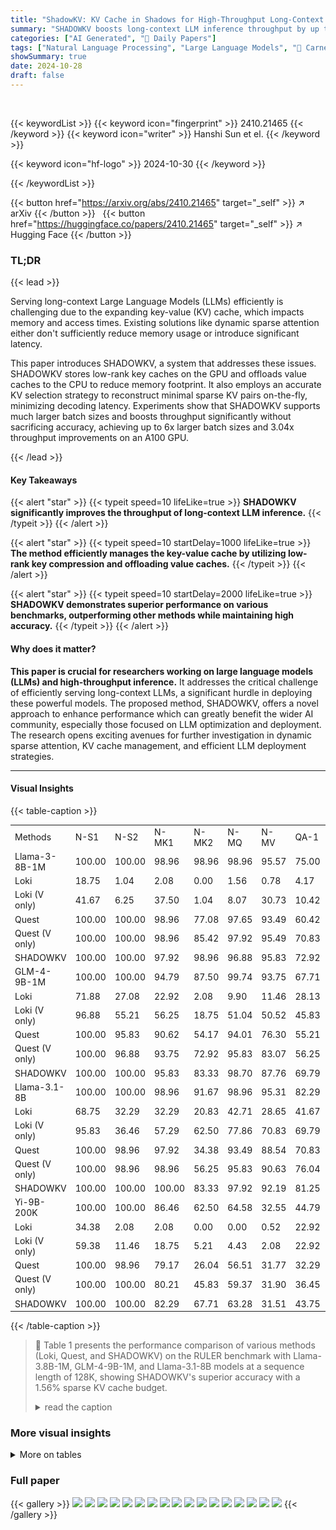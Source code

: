```yaml
---
title: "ShadowKV: KV Cache in Shadows for High-Throughput Long-Context LLM Inference"
summary: "SHADOWKV boosts long-context LLM inference throughput by up to 3.04x by cleverly caching low-rank keys on the GPU and offloading value caches to the CPU, minimizing latency while maintaining accuracy."
categories: ["AI Generated", "🤗 Daily Papers"]
tags: ["Natural Language Processing", "Large Language Models", "🏢 Carnegie Mellon University",]
showSummary: true
date: 2024-10-28
draft: false
---
```


<br>

{{< keywordList >}}
{{< keyword icon="fingerprint" >}} 2410.21465 {{< /keyword >}}
{{< keyword icon="writer" >}} Hanshi Sun et el. {{< /keyword >}}
 
{{< keyword icon="hf-logo" >}} 2024-10-30 {{< /keyword >}}
 
{{< /keywordList >}}

{{< button href="https://arxiv.org/abs/2410.21465" target="_self" >}}
↗ arXiv
{{< /button >}}
&nbsp; 
{{< button href="https://huggingface.co/papers/2410.21465" target="_self" >}}
↗ Hugging Face
{{< /button >}}

### TL;DR


{{< lead >}}

Serving long-context Large Language Models (LLMs) efficiently is challenging due to the expanding key-value (KV) cache, which impacts memory and access times. Existing solutions like dynamic sparse attention either don't sufficiently reduce memory usage or introduce significant latency. 

This paper introduces SHADOWKV, a system that addresses these issues. SHADOWKV stores low-rank key caches on the GPU and offloads value caches to the CPU to reduce memory footprint.  It also employs an accurate KV selection strategy to reconstruct minimal sparse KV pairs on-the-fly, minimizing decoding latency. Experiments show that SHADOWKV supports much larger batch sizes and boosts throughput significantly without sacrificing accuracy, achieving up to 6x larger batch sizes and 3.04x throughput improvements on an A100 GPU.

{{< /lead >}}


#### Key Takeaways

{{< alert "star" >}}
{{< typeit speed=10 lifeLike=true >}} **SHADOWKV significantly improves the throughput of long-context LLM inference.** {{< /typeit >}}
{{< /alert >}}

{{< alert "star" >}}
{{< typeit speed=10 startDelay=1000 lifeLike=true >}} **The method efficiently manages the key-value cache by utilizing low-rank key compression and offloading value caches.** {{< /typeit >}}
{{< /alert >}}

{{< alert "star" >}}
{{< typeit speed=10 startDelay=2000 lifeLike=true >}} **SHADOWKV demonstrates superior performance on various benchmarks, outperforming other methods while maintaining high accuracy.** {{< /typeit >}}
{{< /alert >}}

#### Why does it matter?
**This paper is crucial for researchers working on large language models (LLMs) and high-throughput inference.**  It addresses the critical challenge of efficiently serving long-context LLMs, a significant hurdle in deploying these powerful models. The proposed method, SHADOWKV, offers a novel approach to enhance performance which can greatly benefit the wider AI community, especially those focused on LLM optimization and deployment.  The research opens exciting avenues for further investigation in dynamic sparse attention, KV cache management, and efficient LLM deployment strategies. 

------
#### Visual Insights







{{< table-caption >}}
<table id='5' style='font-size:14px'><tr><td>Methods</td><td>N-S1</td><td>N-S2</td><td>N-MK1</td><td>N-MK2</td><td>N-MQ</td><td>N-MV</td><td>QA-1</td><td>QA-2</td><td>VT</td><td>FWE</td><td>Avg.</td></tr><tr><td>Llama-3-8B-1M</td><td>100.00</td><td>100.00</td><td>98.96</td><td>98.96</td><td>98.96</td><td>95.57</td><td>75.00</td><td>48.96</td><td>78.54</td><td>71.85</td><td>86.68</td></tr><tr><td>Loki</td><td>18.75</td><td>1.04</td><td>2.08</td><td>0.00</td><td>1.56</td><td>0.78</td><td>4.17</td><td>13.54</td><td>26.04</td><td>25.35</td><td>9.33</td></tr><tr><td>Loki (V only)</td><td>41.67</td><td>6.25</td><td>37.50</td><td>1.04</td><td>8.07</td><td>30.73</td><td>10.42</td><td>19.79</td><td>51.67</td><td>37.50</td><td>24.46</td></tr><tr><td>Quest</td><td>100.00</td><td>100.00</td><td>98.96</td><td>77.08</td><td>97.65</td><td>93.49</td><td>60.42</td><td>50.00</td><td>77.08</td><td>65.63</td><td>82.03</td></tr><tr><td>Quest (V only)</td><td>100.00</td><td>100.00</td><td>98.96</td><td>85.42</td><td>97.92</td><td>95.49</td><td>70.83</td><td>46.88</td><td>78.75</td><td>65.63</td><td>83.99</td></tr><tr><td>SHADOWKV</td><td>100.00</td><td>100.00</td><td>97.92</td><td>98.96</td><td>96.88</td><td>95.83</td><td>72.92</td><td>52.08</td><td>81.67</td><td>72.57</td><td>86.88</td></tr><tr><td>GLM-4-9B-1M</td><td>100.00</td><td>100.00</td><td>94.79</td><td>87.50</td><td>99.74</td><td>93.75</td><td>67.71</td><td>55.21</td><td>97.29</td><td>72.22</td><td>86.82</td></tr><tr><td>Loki</td><td>71.88</td><td>27.08</td><td>22.92</td><td>2.08</td><td>9.90</td><td>11.46</td><td>28.13</td><td>27.08</td><td>31.04</td><td>54.17</td><td>28.57</td></tr><tr><td>Loki (V only)</td><td>96.88</td><td>55.21</td><td>56.25</td><td>18.75</td><td>51.04</td><td>50.52</td><td>45.83</td><td>39.58</td><td>72.71</td><td>59.72</td><td>54.65</td></tr><tr><td>Quest</td><td>100.00</td><td>95.83</td><td>90.62</td><td>54.17</td><td>94.01</td><td>76.30</td><td>55.21</td><td>52.08</td><td>95.83</td><td>64.58</td><td>77.86</td></tr><tr><td>Quest (V only)</td><td>100.00</td><td>96.88</td><td>93.75</td><td>72.92</td><td>95.83</td><td>83.07</td><td>56.25</td><td>53.13</td><td>96.88</td><td>65.97</td><td>81.47</td></tr><tr><td>SHADOWKV</td><td>100.00</td><td>100.00</td><td>95.83</td><td>83.33</td><td>98.70</td><td>87.76</td><td>69.79</td><td>55.21</td><td>97.50</td><td>68.06</td><td>85.62</td></tr><tr><td>Llama-3.1-8B</td><td>100.00</td><td>100.00</td><td>98.96</td><td>91.67</td><td>98.96</td><td>95.31</td><td>82.29</td><td>47.92</td><td>68.96</td><td>71.18</td><td>85.53</td></tr><tr><td>Loki</td><td>68.75</td><td>32.29</td><td>32.29</td><td>20.83</td><td>42.71</td><td>28.65</td><td>41.67</td><td>33.33</td><td>24.79</td><td>29.86</td><td>35.52</td></tr><tr><td>Loki (V only)</td><td>95.83</td><td>36.46</td><td>57.29</td><td>62.50</td><td>77.86</td><td>70.83</td><td>69.79</td><td>39.58</td><td>35.21</td><td>37.50</td><td>58.29</td></tr><tr><td>Quest</td><td>100.00</td><td>98.96</td><td>97.92</td><td>34.38</td><td>93.49</td><td>88.54</td><td>70.83</td><td>44.79</td><td>65.63</td><td>68.40</td><td>76.29</td></tr><tr><td>Quest (V only)</td><td>100.00</td><td>98.96</td><td>98.96</td><td>56.25</td><td>95.83</td><td>90.63</td><td>76.04</td><td>46.88</td><td>66.25</td><td>67.36</td><td>79.72</td></tr><tr><td>SHADOWKV</td><td>100.00</td><td>100.00</td><td>100.00</td><td>83.33</td><td>97.92</td><td>92.19</td><td>81.25</td><td>48.96</td><td>67.08</td><td>64.93</td><td>83.57</td></tr><tr><td>Yi-9B-200K</td><td>100.00</td><td>100.00</td><td>86.46</td><td>62.50</td><td>64.58</td><td>32.55</td><td>44.79</td><td>39.58</td><td>36.87</td><td>89.93</td><td>65.73</td></tr><tr><td>Loki</td><td>34.38</td><td>2.08</td><td>2.08</td><td>0.00</td><td>0.00</td><td>0.52</td><td>22.92</td><td>21.88</td><td>0.00</td><td>25.00</td><td>10.89</td></tr><tr><td>Loki (V only)</td><td>59.38</td><td>11.46</td><td>18.75</td><td>5.21</td><td>4.43</td><td>2.08</td><td>22.92</td><td>31.25</td><td>0.00</td><td>35.07</td><td>19.06</td></tr><tr><td>Quest</td><td>100.00</td><td>98.96</td><td>79.17</td><td>26.04</td><td>56.51</td><td>31.77</td><td>32.29</td><td>31.25</td><td>51.04</td><td>71.88</td><td>57.89</td></tr><tr><td>Quest (V only)</td><td>100.00</td><td>100.00</td><td>80.21</td><td>45.83</td><td>59.37</td><td>31.90</td><td>36.45</td><td>34.37</td><td>53.54</td><td>71.88</td><td>61.36</td></tr><tr><td>SHADOWKV</td><td>100.00</td><td>100.00</td><td>82.29</td><td>67.71</td><td>63.28</td><td>31.51</td><td>43.75</td><td>38.54</td><td>56.04</td><td>72.22</td><td>65.53</td></tr></table>{{< /table-caption >}}

> 🔼 Table 1 presents the performance comparison of various methods (Loki, Quest, and SHADOWKV) on the RULER benchmark with Llama-3.8B-1M, GLM-4-9B-1M, and Llama-3.1-8B models at a sequence length of 128K, showing SHADOWKV's superior accuracy with a 1.56% sparse KV cache budget.
> <details>
> <summary>read the caption</summary>
> Table 1: Performance of different models and different methods on RULER [20] evaluated at length of 128K. SHADOWKV outperforms other methods with a 1.56% sparse budget.
> </details>





### More visual insights




<details>
<summary>More on tables
</summary>


{{< table-caption >}}
<table id='1' style='font-size:16px'><tr><td>Methods</td><td>NarratQA</td><td>MultiFQA</td><td>HotpotQA</td><td>MuSiQue</td><td>DuRead</td><td>GovRep</td><td>SAMSum</td><td>PassRetr</td><td>LCC</td><td>Avg.</td></tr><tr><td>Llama-3-8B-1M</td><td>18.98</td><td>41.84</td><td>36.79</td><td>21.47</td><td>31.93</td><td>34.18</td><td>35.96</td><td>81.50</td><td>56.07</td><td>39.86</td></tr><tr><td>Loki</td><td>2.26</td><td>10.19</td><td>5.48</td><td>3.16</td><td>12.17</td><td>28.97</td><td>7.84</td><td>40.52</td><td>31.44</td><td>15.78</td></tr><tr><td>Loki (V only)</td><td>3.20</td><td>21.01</td><td>12.41</td><td>3.86</td><td>17.07</td><td>31.24</td><td>16.23</td><td>52.57</td><td>38.10</td><td>21.74</td></tr><tr><td>Quest</td><td>20.13</td><td>36.63</td><td>35.00</td><td>18.14</td><td>24.55</td><td>27.11</td><td>35.63</td><td>79.00</td><td>53.64</td><td>36.65</td></tr><tr><td>Quest (V only)</td><td>17.26</td><td>39.51</td><td>36.78</td><td>18.71</td><td>26.41</td><td>29.49</td><td>35.80</td><td>79.50</td><td>60.05</td><td>38.17</td></tr><tr><td>SHADOWKV</td><td>17.17</td><td>39.73</td><td>38.29</td><td>21.08</td><td>31.77</td><td>31.62</td><td>35.87</td><td>80.00</td><td>63.93</td><td>39.94</td></tr><tr><td>GLM-4-9B-1M</td><td>25.44</td><td>51.09</td><td>58.67</td><td>39.61</td><td>32.04</td><td>29.97</td><td>40.31</td><td>99.00</td><td>58.02</td><td>48.24</td></tr><tr><td>Loki</td><td>5.82</td><td>30.60</td><td>22.73</td><td>9.20</td><td>30.09</td><td>30.35</td><td>22.70</td><td>98.92</td><td>40.77</td><td>32.35</td></tr><tr><td>Loki (V only)</td><td>10.89</td><td>44.97</td><td>45.44</td><td>23.51</td><td>32.07</td><td>30.56</td><td>35.34</td><td>99.50</td><td>50.27</td><td>41.39</td></tr><tr><td>Quest</td><td>23.81</td><td>44.53</td><td>56.41</td><td>35.49</td><td>23.54</td><td>21.73</td><td>37.39</td><td>87.00</td><td>43.80</td><td>41.52</td></tr><tr><td>Quest (V only)</td><td>26.00</td><td>46.32</td><td>57.54</td><td>36.42</td><td>24.58</td><td>24.52</td><td>37.71</td><td>93.50</td><td>46.52</td><td>43.68</td></tr><tr><td>SHADOWKV</td><td>26.50</td><td>51.31</td><td>59.09</td><td>38.87</td><td>32.92</td><td>28.54</td><td>38.70</td><td>96.50</td><td>58.55</td><td>47.89</td></tr><tr><td>Llama-3.1-8B</td><td>31.56</td><td>55.10</td><td>57.65</td><td>29.46</td><td>35.26</td><td>34.45</td><td>29.84</td><td>100.00</td><td>67.31</td><td>48.96</td></tr><tr><td>Loki</td><td>2.31</td><td>18.89</td><td>10.64</td><td>5.47</td><td>19.30</td><td>31.16</td><td>15.91</td><td>94.88</td><td>44.60</td><td>27.02</td></tr><tr><td>Loki (V only)</td><td>3.93</td><td>38.59</td><td>22.85</td><td>12.96</td><td>27.43</td><td>32.22</td><td>26.43</td><td>98.25</td><td>56.11</td><td>35.42</td></tr><tr><td>Quest</td><td>29.70</td><td>49.04</td><td>53.96</td><td>27.18</td><td>27.16</td><td>30.43</td><td>29.85</td><td>98.50</td><td>57.35</td><td>44.80</td></tr><tr><td>Quest (V only)</td><td>30.02</td><td>53.97</td><td>56.39</td><td>27.06</td><td>29.06</td><td>31.65</td><td>30.23</td><td>99.00</td><td>63.89</td><td>46.81</td></tr><tr><td>SHADOWKV</td><td>30.93</td><td>55.20</td><td>57.32</td><td>29.13</td><td>31.85</td><td>32.79</td><td>30.40</td><td>99.50</td><td>66.03</td><td>48.13</td></tr><tr><td>Yi-9B-200K</td><td>13.88</td><td>30.02</td><td>52.46</td><td>28.20</td><td>22.29</td><td>30.25</td><td>19.08</td><td>67.00</td><td>73.50</td><td>37.41</td></tr><tr><td>Loki</td><td>1.63</td><td>2.73</td><td>16.21</td><td>4.87</td><td>4.75</td><td>2.13</td><td>4.95</td><td>0.00</td><td>38.72</td><td>8.44</td></tr><tr><td>Loki (V only)</td><td>1.96</td><td>10.39</td><td>21.31</td><td>7.36</td><td>6.78</td><td>9.15</td><td>10.02</td><td>4.00</td><td>58.75</td><td>14.41</td></tr><tr><td>Quest</td><td>10.57</td><td>25.83</td><td>46.06</td><td>23.04</td><td>17.09</td><td>17.11</td><td>20.59</td><td>50.50</td><td>67.70</td><td>30.94</td></tr><tr><td>Quest (V only)</td><td>14.56</td><td>25.73</td><td>48.73</td><td>24.73</td><td>18.44</td><td>20.83</td><td>20.08</td><td>57.50</td><td>71.13</td><td>33.53</td></tr><tr><td>SHADOWKV</td><td>12.44</td><td>30.82</td><td>52.43</td><td>27.73</td><td>20.79</td><td>29.83</td><td>20.73</td><td>64.00</td><td>72.89</td><td>36.85</td></tr></table>{{< /table-caption >}}
> 🔼 Table 2 presents the performance comparison of different methods (SHADOWKV, Loki, Quest) across various Long-Context LLMs on the LongBench benchmark for samples exceeding 4K tokens.
> <details>
> <summary>read the caption</summary>
> Table 2: Performance of various methods on different models with LongBench [4] samples exceeding 4K tokens. SHADOWKV outperforms other methods and maintains the accuracy.
> </details>

{{< table-caption >}}
<table id='5' style='font-size:18px'><tr><td>Methods</td><td>8K</td><td>16K</td><td>32K</td><td>64K</td><td>128K</td><td>256K</td><td>Avg.</td></tr><tr><td>Llama-3-8B-1M w  MInference</td><td>89.92</td><td>88.02</td><td>82.81</td><td>78.45</td><td>78.12</td><td>74.57</td><td>81.98</td></tr><tr><td>SHADOWKV w / MInference</td><td>90.47</td><td>88.12</td><td>83.28</td><td>77.71</td><td>78.32</td><td>74.31</td><td>82.04</td></tr></table>{{< /table-caption >}}
> 🔼 Table 1 presents the performance of various methods (Loki, Quest, and SHADOWKV) on the RULER benchmark using different language models at a sequence length of 128K, highlighting SHADOWKV's superior performance with a 1.56% sparse budget.
> <details>
> <summary>read the caption</summary>
> Table 1: Performance of different models and different methods on RULER [20] evaluated at length of 128K. SHADOWKV outperforms other methods with a 1.56% sparse budget.
> </details>

{{< table-caption >}}
<table id='1' style='font-size:20px'><tr><td>Model</td><td>Context</td><td>Full Attention</td><td>SHADOWKV</td><td>Gain</td><td>Full Attention (Inf)</td></tr><tr><td rowspan="3">Llama-3-8B-1M (8 KV heads)</td><td>60K</td><td>160.62 (8)</td><td>455.14 (48)</td><td>2.83x</td><td>168.72 (48) / 273.07 (Inf)</td></tr><tr><td>122K</td><td>80.77 (4)</td><td>239.51 (24)</td><td>2.97x</td><td>83.05 (24) / 134.30 (Inf)</td></tr><tr><td>244K</td><td>40.37 (2)</td><td>119.01 (12)</td><td>2.95x</td><td>52.00 (12) / 67.15 (Inf)</td></tr><tr><td rowspan="2">Llama-3.1-8B (8 KV heads)</td><td>60K</td><td>160.93 (8)</td><td>472.77 (48)</td><td>2.94x</td><td>168.72 (48) / 273.07 (Inf)</td></tr><tr><td>122K</td><td>80.78 (4)</td><td>245.90 (24)</td><td>3.04x</td><td>83.05 (24) / 134.30 (Inf)</td></tr><tr><td rowspan="3">GLM-4-9B-1M (4 KV heads)</td><td>60K</td><td>241.05 (12)</td><td>615.89 (50)</td><td>2.56x</td><td>266.24 (50) / 436.91 (Inf)</td></tr><tr><td>122K</td><td>122.67 (6)</td><td>293.40 (25)</td><td>2.39x</td><td>158.83 (25) / 214.87 (Inf)</td></tr><tr><td>244K</td><td>61.13 (3)</td><td>136.51 (12)</td><td>2.23x</td><td>78.84 (12) / 107.44 (Inf)</td></tr><tr><td rowspan="3">Yi-9B-200K (4 KV heads)</td><td>60K</td><td>204.81 (10)</td><td>544.36 (42)</td><td>2.66x</td><td>271.21 (42) / 364.09 (Inf)</td></tr><tr><td>122K</td><td>101.44 (5)</td><td>260.03 (21)</td><td>2.56x</td><td>133.53 (21) / 179.06 (Inf)</td></tr><tr><td>244K</td><td>46.74 (2)</td><td>118.55 (10)</td><td>2.54x</td><td>65.79 (10) / 89.53 (Inf)</td></tr></table>{{< /table-caption >}}
> 🔼 Table 4 presents the generation throughput in tokens per second on an A100 GPU for various models and context lengths, comparing full attention with SHADOWKV and showing the throughput gain and theoretical maximum throughput.
> <details>
> <summary>read the caption</summary>
> Table 4: Generation throughput (tokens/s) on an A100. The gray text in brackets denotes batch size.
> </details>

{{< table-caption >}}
<table id='12' style='font-size:14px'><tr><td>Methods</td><td>En.Sum</td><td>En.QA</td><td>En.MC</td><td>En.Dia</td><td>Zh.QA</td><td>Code.Debug</td><td>Math.Find</td><td>Retr.PassKey</td><td>Retr.Num</td></tr><tr><td>Llama-3-8B-1M</td><td>23.05</td><td>18.14</td><td>65.06</td><td>10.50</td><td>12.47</td><td>24.36</td><td>37.14</td><td>100.00</td><td>100.00</td></tr><tr><td>SHADOWKV</td><td>21.50</td><td>17.73</td><td>64.63</td><td>10.50</td><td>12.45</td><td>23.86</td><td>37.43</td><td>100.00</td><td>100.00</td></tr><tr><td>GLM-4-9B-1M</td><td>28.61</td><td>9.25</td><td>68.12</td><td>39.50</td><td>11.77</td><td>30.20</td><td>40.00</td><td>100.00</td><td>100.00</td></tr><tr><td>SHADOWKV</td><td>23.22</td><td>8.48</td><td>68.56</td><td>32.50</td><td>11.27</td><td>30.46</td><td>40.00</td><td>100.00</td><td>100.00</td></tr><tr><td>Llama-3.1-8B</td><td>26.42</td><td>14.48</td><td>66.38</td><td>16.00</td><td>12.92</td><td>21.07</td><td>34.00</td><td>100.00</td><td>99.66</td></tr><tr><td>SHADOWKV</td><td>24.23</td><td>13.83</td><td>66.38</td><td>16.50</td><td>12.76</td><td>21.07</td><td>34.00</td><td>100.00</td><td>94.41</td></tr><tr><td>Yi-9B-200K</td><td>8.88</td><td>10.61</td><td>61.57</td><td>5.50</td><td>13.88</td><td>21.57</td><td>23.71</td><td>100.00</td><td>99.66</td></tr><tr><td>SHADOWKV</td><td>8.92</td><td>10.06</td><td>59.39</td><td>6.00</td><td>13.89</td><td>20.56</td><td>24.29</td><td>100.00</td><td>99.83</td></tr></table>{{< /table-caption >}}
> 🔼 Table 5 presents the accuracy of different methods (including SHADOWKV) using different models on the InfiniteBench benchmark.
> <details>
> <summary>read the caption</summary>
> Table 5: Accuracy of different methods with different models on InfiniteBench [65].
> </details>

</details>




### Full paper

{{< gallery >}}
<img src="https://ai-paper-reviewer.com/2410.21465/1.png" class="grid-w50 md:grid-w33 xl:grid-w25" />
<img src="https://ai-paper-reviewer.com/2410.21465/2.png" class="grid-w50 md:grid-w33 xl:grid-w25" />
<img src="https://ai-paper-reviewer.com/2410.21465/3.png" class="grid-w50 md:grid-w33 xl:grid-w25" />
<img src="https://ai-paper-reviewer.com/2410.21465/4.png" class="grid-w50 md:grid-w33 xl:grid-w25" />
<img src="https://ai-paper-reviewer.com/2410.21465/5.png" class="grid-w50 md:grid-w33 xl:grid-w25" />
<img src="https://ai-paper-reviewer.com/2410.21465/6.png" class="grid-w50 md:grid-w33 xl:grid-w25" />
<img src="https://ai-paper-reviewer.com/2410.21465/7.png" class="grid-w50 md:grid-w33 xl:grid-w25" />
<img src="https://ai-paper-reviewer.com/2410.21465/8.png" class="grid-w50 md:grid-w33 xl:grid-w25" />
<img src="https://ai-paper-reviewer.com/2410.21465/9.png" class="grid-w50 md:grid-w33 xl:grid-w25" />
<img src="https://ai-paper-reviewer.com/2410.21465/10.png" class="grid-w50 md:grid-w33 xl:grid-w25" />
<img src="https://ai-paper-reviewer.com/2410.21465/11.png" class="grid-w50 md:grid-w33 xl:grid-w25" />
<img src="https://ai-paper-reviewer.com/2410.21465/12.png" class="grid-w50 md:grid-w33 xl:grid-w25" />
<img src="https://ai-paper-reviewer.com/2410.21465/13.png" class="grid-w50 md:grid-w33 xl:grid-w25" />
<img src="https://ai-paper-reviewer.com/2410.21465/14.png" class="grid-w50 md:grid-w33 xl:grid-w25" />
<img src="https://ai-paper-reviewer.com/2410.21465/15.png" class="grid-w50 md:grid-w33 xl:grid-w25" />
<img src="https://ai-paper-reviewer.com/2410.21465/16.png" class="grid-w50 md:grid-w33 xl:grid-w25" />
<img src="https://ai-paper-reviewer.com/2410.21465/17.png" class="grid-w50 md:grid-w33 xl:grid-w25" />
{{< /gallery >}}
